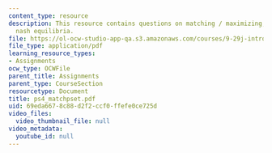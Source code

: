 ```yaml
---
content_type: resource
description: This resource contains questions on matching / maximizing,and pure strategy
  nash equilibria.
file: https://ol-ocw-studio-app-qa.s3.amazonaws.com/courses/9-29j-introduction-to-computational-neuroscience-spring-2004/69eda6678c88d2f2ccf0ffefe0ce725d_ps4_matchpset.pdf
file_type: application/pdf
learning_resource_types:
- Assignments
ocw_type: OCWFile
parent_title: Assignments
parent_type: CourseSection
resourcetype: Document
title: ps4_matchpset.pdf
uid: 69eda667-8c88-d2f2-ccf0-ffefe0ce725d
video_files:
  video_thumbnail_file: null
video_metadata:
  youtube_id: null
---
```

